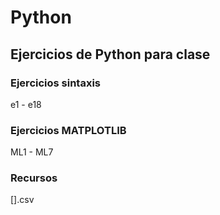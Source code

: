 # Python

## Ejercicios de Python para clase

### Ejercicios sintaxis

e1 - e18

### Ejercicios MATPLOTLIB

ML1 - ML7

### Recursos

[].csv
